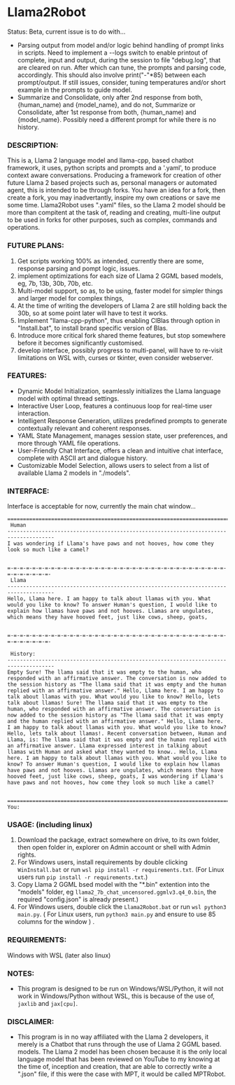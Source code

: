 # Llama2Robot
Status: Beta, current issue is to do with...
* Parsing output from model and/or logic behind handling of prompt links in scripts. Need to implement  a --logs switch to enable printout of complete, input and output, during the session to file "debug.log", that are cleared on run. After which can tune, the prompts and parsing code, accordingly. This should also involve print("-"*85) between each prompt/output. If still issues, consider, tuning temperatures and/or short example in the prompts to guide model.
* Summarize and Consolidate, only after 2nd response from both, {human_name) and {model_name}, and do not, Summarize or Consolidate, after 1st response from both, {human_name) and {model_name}. Possibly need a different prompt for while there is no history.


### DESCRIPTION:
This is a, Llama 2 language model and llama-cpp, based chatbot framework, it uses, python scripts and prompts and a '.yaml', to produce context aware conversations. Producing a framework for creation of other future Llama 2 based projects such as, personal managers or automated agent, this is intended to be through forks. You have an idea for a fork, then create a fork, you may inadvertantly, inspire my own creations or save me some time. Llama2Robot uses ".yaml" files, so the Llama 2 model should be more than compitent at the task of, reading and creating, multi-line output to be used in forks for other purposes, such as complex, commands and operations.

### FUTURE PLANS:
1) Get scripts working 100% as intended, currently there are some, response parsing and pompt logic, issues.
2) implement optimizations for each size of Llama 2 GGML based models, eg, 7b, 13b, 30b, 70b, etc.
3) Multi-model support, so as, to be using, faster model for simpler things and larger model for complex things,
4) At the time of writing the developers of Llama 2 are still holding back the 30b, so at some point later will have to test it works.
5) Implement "llama-cpp-python", thus enabling ClBlas through option in "Install.bat", to install brand specific version of Blas.
6) Introduce more critical fork shared theme features, but stop somewhere before it becomes significantly customised.
7) develop interface, possibly progress to multi-panel, will have to re-visit limitations on WSL with, curses or tkinter, even consider webserver. 

### FEATURES:
* Dynamic Model Initialization, seamlessly initializes the Llama language model with optimal thread settings.
* Interactive User Loop, features a continuous loop for real-time user interaction.
* Intelligent Response Generation, utilizes predefined prompts to generate contextually relevant and coherent responses.
* YAML State Management, manages session state, user preferences, and more through YAML file operations.
* User-Friendly Chat Interface, offers a clean and intuitive chat interface, complete with ASCII art and dialogue history.
* Customizable Model Selection, allows users to select from a list of available Llama 2 models in "./models".


### INTERFACE:
Interface is acceptable for now, currently the main chat window...
```
=====================================================================================
 Human
-------------------------------------------------------------------------------------
I was wondering if Llama's have paws and not hooves, how come they look so much like a camel?


=-=-=-=-=-=-=-=-=-=-=-=-=-=-=-=-=-=-=-=-=-=-=-=-=-=-=-=-=-=-=-=-=-=-=-=-=-=-=-=-=-=-
 Llama
-------------------------------------------------------------------------------------
Hello, Llama here. I am happy to talk about llamas with you. What would you like to know? To answer Human's question, I would like to explain how llamas have paws and not hooves. Llamas are ungulates, which means they have hooved feet, just like cows, sheep, goats,


=-=-=-=-=-=-=-=-=-=-=-=-=-=-=-=-=-=-=-=-=-=-=-=-=-=-=-=-=-=-=-=-=-=-=-=-=-=-=-=-=-=-

 History:
-------------------------------------------------------------------------------------
Empty Sure! The llama said that it was empty to the human, who responded with an affirmative answer. The conversation is now added to the session history as "The llama said that it was empty and the human replied with an affirmative answer." Hello, Llama here. I am happy to talk about llamas with you. What would you like to know? Hello, lets talk about llamas! Sure! The llama said that it was empty to the human, who responded with an affirmative answer. The conversation is now added to the session history as "The llama said that it was empty and the human replied with an affirmative answer." Hello, Llama here. I am happy to talk about llamas with you. What would you like to know? Hello, lets talk about llamas!. Recent conversation between, Human and Llama, is: The llama said that it was empty and the human replied with an affirmative answer. Llama expressed interest in talking about llamas with Human and asked what they wanted to know.. Hello, Llama here. I am happy to talk about llamas with you. What would you like to know? To answer Human's question, I would like to explain how llamas have paws and not hooves. Llamas are ungulates, which means they have hooved feet, just like cows, sheep, goats, I was wondering if Llama's have paws and not hooves, how come they look so much like a camel?


=====================================================================================
You:
```

### USAGE: (including linux)
1) Download the package, extract somewhere on drive, to its own folder, then open folder in, explorer on Admin account or shell with Admin rights.
2) For Windows users, install requirements by double clicking `WinInstall.bat` or run `wsl pip install -r requirements.txt`. (For Linux users run `pip install -r requirements.txt`.)
3) Copy Llama 2 GGML bsed model with the "*.bin" extention into the "models" folder, eg `llama2_7b_chat_uncensored.ggmlv3.q4_0.bin`, the required "config.json" is already present.)
4) For Windows users, double click the `Llama2Robot.bat` or run `wsl python3 main.py`. ( For Linux users, run `python3 main.py` and ensure to use 85 columns for the window ) .

### REQUIREMENTS:
Windows with WSL (later also linux)

### NOTES:
* This program is designed to be run on Windows/WSL/Python, it will not work in Windows/Python without WSL, this is because of the use of, `jaxlib` and `jax[cpu]`. 

### DISCLAIMER:
* This program is in no way affiliated with the Llama 2 developers, it merely is a Chatbot that runs through the use of Llama 2 GGML based. models. The Llama 2 model has been chosen because it is the only local language model that has been reviewed on YouTube to my knowing at the time of, inception and creation, that are able to correctly write a ".json" file, if this were the case with MPT, it would be called MPTRobot. 
